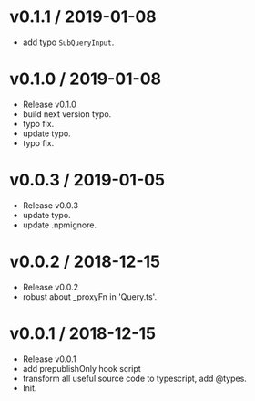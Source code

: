 
v0.1.1 / 2019-01-08
==================

  * add typo `SubQueryInput`.

v0.1.0 / 2019-01-08
===================

  * Release v0.1.0
  * build next version typo.
  * typo fix.
  * update typo.
  * typo fix.

v0.0.3 / 2019-01-05
===================

  * Release v0.0.3
  * update typo.
  * update .npmignore.

v0.0.2 / 2018-12-15
===================

  * Release v0.0.2
  * robust about _proxyFn in 'Query.ts'.

v0.0.1 / 2018-12-15
===================

  * Release v0.0.1
  * add prepublishOnly hook script
  * transform all useful source code to typescript, add @types.
  * Init.
